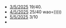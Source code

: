 - [3/5/2025](https://www.youtube.com/watch?v=ZCYETHs8IxU&list=PLSlIe_pBtNV_R4KB4VBj0nj-ldOC26njO&index=3) 19/40.
- [4/5/2025](https://www.youtube.com/watch?v=bhFHeQHmhyI&list=PLSlIe_pBtNV8aORwMvuaZTNyi41TTdeEY) 25/40 wao=)))))
- [5/5/2025](https://dolacademy.vn/luyen-thi-ielts/ielts-listening-practice-the-gherkin-building-actual-test-2-test-10-section-4-questions-answer-key-audio-transcript-dap-an-giai-thich-chi-tiet-free-pdf-download) 3/10
- 